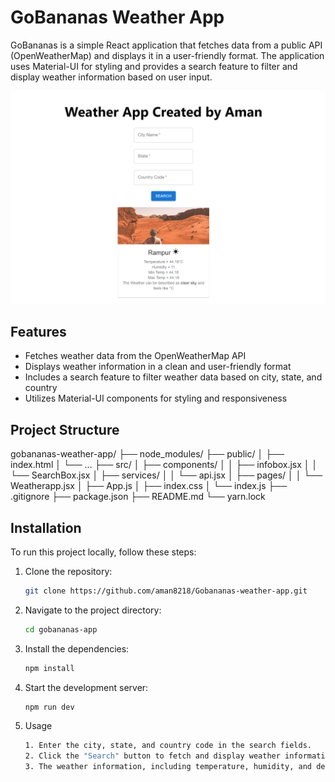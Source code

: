 # GoBananas Weather App

GoBananas is a simple React application that fetches data from a public API (OpenWeatherMap) and displays it in a user-friendly format. The application uses Material-UI for styling and provides a search feature to filter and display weather information based on user input.

![Mobile View](assets/weather-app.png)

## Features

- Fetches weather data from the OpenWeatherMap API
- Displays weather information in a clean and user-friendly format
- Includes a search feature to filter weather data based on city, state, and country
- Utilizes Material-UI components for styling and responsiveness

## Project Structure

gobananas-weather-app/
├── node_modules/
├── public/
│ ├── index.html
│ └── ...
├── src/
│ ├── components/
│ │ ├── infobox.jsx
│ │ └── SearchBox.jsx
│ ├── services/
│ │ └── api.jsx
│ ├── pages/
│ │ └── Weatherapp.jsx
│ ├── App.js
│ ├── index.css
│ └── index.js
├── .gitignore
├── package.json
├── README.md
└── yarn.lock


## Installation

To run this project locally, follow these steps:

1. Clone the repository:
   ```bash
   git clone https://github.com/aman8218/Gobananas-weather-app.git

2. Navigate to the project directory:
   ```bash
   cd gobananas-app

3. Install the dependencies:
   ```bash
   npm install

4. Start the development server:
   ```bash
   npm run dev

5. Usage
   ```bash
   1. Enter the city, state, and country code in the search fields.
   2. Click the "Search" button to fetch and display weather information.
   3. The weather information, including temperature, humidity, and description, will be displayed below the search bar.